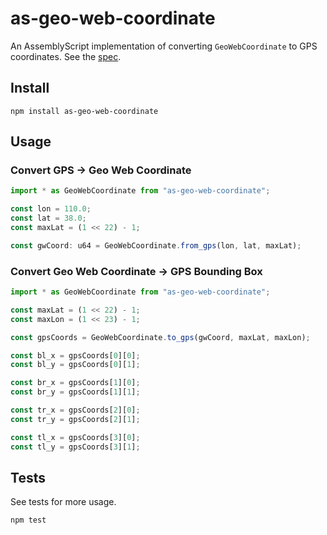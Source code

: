 # as-geo-web-coordinate

An AssemblyScript implementation of converting `GeoWebCoordinate` to GPS coordinates. See the [spec](https://github.com/Geo-Web-Project/specs/blob/master/contracts/GeoWebParcel.md#converting-coordinates).

## Install

```
npm install as-geo-web-coordinate
```

## Usage

### Convert GPS -> Geo Web Coordinate

```typescript
import * as GeoWebCoordinate from "as-geo-web-coordinate";

const lon = 110.0;
const lat = 38.0;
const maxLat = (1 << 22) - 1;

const gwCoord: u64 = GeoWebCoordinate.from_gps(lon, lat, maxLat);
```

### Convert Geo Web Coordinate -> GPS Bounding Box

```typescript
import * as GeoWebCoordinate from "as-geo-web-coordinate";

const maxLat = (1 << 22) - 1;
const maxLon = (1 << 23) - 1;

const gpsCoords = GeoWebCoordinate.to_gps(gwCoord, maxLat, maxLon);

const bl_x = gpsCoords[0][0];
const bl_y = gpsCoords[0][1];

const br_x = gpsCoords[1][0];
const br_y = gpsCoords[1][1];

const tr_x = gpsCoords[2][0];
const tr_y = gpsCoords[2][1];

const tl_x = gpsCoords[3][0];
const tl_y = gpsCoords[3][1];
```

## Tests

See tests for more usage.

```
npm test
```
